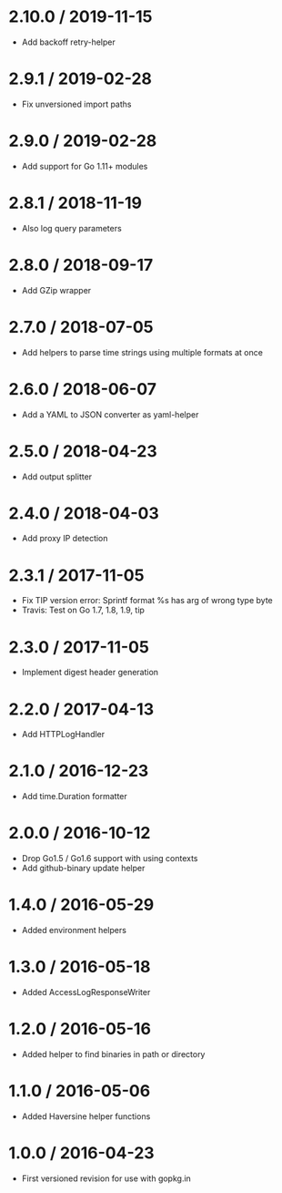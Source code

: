 # 2.10.0 / 2019-11-15

  * Add backoff retry-helper

# 2.9.1 / 2019-02-28

  * Fix unversioned import paths

# 2.9.0 / 2019-02-28

  * Add support for Go 1.11+ modules

# 2.8.1 / 2018-11-19

  * Also log query parameters

# 2.8.0 / 2018-09-17

  * Add GZip wrapper

# 2.7.0 / 2018-07-05

  * Add helpers to parse time strings using multiple formats at once

# 2.6.0 / 2018-06-07

  * Add a YAML to JSON converter as yaml-helper

# 2.5.0 / 2018-04-23

  * Add output splitter

# 2.4.0 / 2018-04-03

  * Add proxy IP detection

# 2.3.1 / 2017-11-05

  * Fix TIP version error: Sprintf format %s has arg of wrong type byte
  * Travis: Test on Go 1.7, 1.8, 1.9, tip

# 2.3.0 / 2017-11-05

  * Implement digest header generation

# 2.2.0 / 2017-04-13

  * Add HTTPLogHandler

# 2.1.0 / 2016-12-23

  * Add time.Duration formatter

# 2.0.0 / 2016-10-12

  * Drop Go1.5 / Go1.6 support with using contexts
  * Add github-binary update helper

# 1.4.0 / 2016-05-29

  * Added environment helpers

# 1.3.0 / 2016-05-18

  * Added AccessLogResponseWriter

# 1.2.0 / 2016-05-16

  * Added helper to find binaries in path or directory

# 1.1.0 / 2016-05-06

  * Added Haversine helper functions


1.0.0 / 2016-04-23
==================

  * First versioned revision for use with gopkg.in
